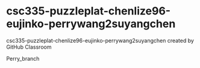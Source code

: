 # csc335-puzzleplat-chenlize96-eujinko-perrywang2suyangchen
csc335-puzzleplat-chenlize96-eujinko-perrywang2suyangchen created by GitHub Classroom

Perry_branch
